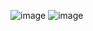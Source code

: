 ![image](https://github.com/user-attachments/assets/d990f705-d708-4c9b-85b4-2a17894551ae)
![image](https://github.com/user-attachments/assets/74cd3d6d-2eb9-409c-9dc1-0009b36d6a44)
